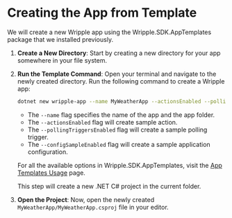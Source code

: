# Creating the App from Template

We will create a new Wripple app using the Wripple.SDK.AppTemplates package that we installed previously.

1. **Create a New Directory**: Start by creating a new directory for your app somewhere in your file system.

2. **Run the Template Command**: Open your terminal and navigate to the newly created directory. Run the following command to create a Wripple app:
   ```bash
   dotnet new wripple-app --name MyWeatherApp --actionsEnabled --pollingTriggersEnabled --configSampleEnabled
   ```
   - The `--name` flag specifies the name of the app and the app folder.
   - The `--actionsEnabled` flag will create sample action.
   - The `--pollingTriggersEnabled` flag will create a sample polling trigger.
   - The `--configSampleEnabled` flag will create a sample application configuration.

   For all the available options in Wripple.SDK.AppTemplates, visit the [App Templates Usage](http://localhost:5002/developers/tools/app-templates/usage) page.

   This step will create a new .NET C# project in the current folder.

3. **Open the Project**: Now, open the newly created `MyWeatherApp/MyWeatherApp.csproj` file in your editor.
